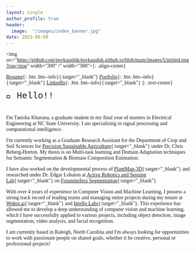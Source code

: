 ```yaml
---
layout: single
author_profile: true
header:
  image:  "/images/index_banner.jpg"
date: 2023-09-09
---
```

<html>
<head>
    <style>
        body {
            font-family: 'Times New Roman', Times, serif;
        }
    </style>
</head>
<body>

</body>
</html>

<img src="https://github.com/psvkaushik/psvkaushik.github.io/blob/main/images/Untitled.png?raw=true" width="300" /" width="300">{: .align-center}

[Resume](https://tanisha1112.github.io/cv/){: .btn .btn--info}{:target="_blank"} [Portfolio](https://tanisha1112.github.io/projects/){: .btn .btn--info}{:target="_blank"} [LinkedIn](https://www.linkedin.com/in/tanisha-khurana/){: .btn .btn--info}{:target="_blank"}
{: .text-center}

<div style="margin-bottom:1cm; font-family: 'Courier New', Courier, monospace;" align="left"><font size="5">👋 Hello!!</font></div>

I'm Tanisha Khurana, a graduate student in my final year of masters in Electrical Engineering at NC State University. I am specializing in signal processing and computational intelligence.

I'm currently working as a Graduate Research Assistant for the Department of Crop and Soil Sciences for [Precision Sustainable Agriculture](https://www.precisionsustainableag.org/){:target="_blank"} under Dr. Chris Reberg-Horton. My thesis is on Multi-task learning and Domain Adaptation techniques for Semantic Segmentation & Biomass Composition Estimation. 

I have also worked on the developmental process of [PlantMap-3D](https://www.precisionsustainableag.org/plantmap3d){:target="_blank"} and researched under Dr. Edgar Lobaton at [Active Robotics and Sensing Lab](https://research.ece.ncsu.edu/aros/){:target="_blank"} on [Foraminifera Segmentation](https://research.ece.ncsu.edu/aros/foram-identification/){:target="_blank"}

With over 4 years of experience in Computer Vision and Machine Learning, I possess a strong track record of leading teams and managing entire projects during my tenure at [Wobot.ai](https://wobot.ai/){:target="_blank"} and [Intello Labs](https://www.intellolabs.com/){:target="_blank"}. This experience has allowed me to develop a deep understanding of computer vision and machine learning, which I have successfully applied to various projects, including object detection, image segmentation, video analysis, and facial recognition.

I am currently based in Raleigh, North Carolina and I'm always looking for opportunities to work with passionate people on shared goals, whether it be creative, personal or professional projects!


